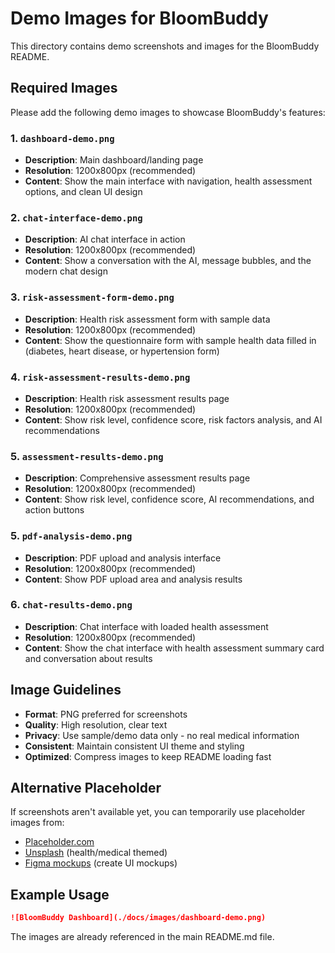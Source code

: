 # Demo Images for BloomBuddy

This directory contains demo screenshots and images for the BloomBuddy README.

## Required Images

Please add the following demo images to showcase BloomBuddy's features:

### 1. `dashboard-demo.png`
- **Description**: Main dashboard/landing page
- **Resolution**: 1200x800px (recommended)
- **Content**: Show the main interface with navigation, health assessment options, and clean UI design

### 2. `chat-interface-demo.png`
- **Description**: AI chat interface in action
- **Resolution**: 1200x800px (recommended)
- **Content**: Show a conversation with the AI, message bubbles, and the modern chat design

### 3. `risk-assessment-form-demo.png`
- **Description**: Health risk assessment form with sample data
- **Resolution**: 1200x800px (recommended)
- **Content**: Show the questionnaire form with sample health data filled in (diabetes, heart disease, or hypertension form)

### 4. `risk-assessment-results-demo.png`
- **Description**: Health risk assessment results page
- **Resolution**: 1200x800px (recommended)
- **Content**: Show risk level, confidence score, risk factors analysis, and AI recommendations

### 5. `assessment-results-demo.png`
- **Description**: Comprehensive assessment results page
- **Resolution**: 1200x800px (recommended)
- **Content**: Show risk level, confidence score, AI recommendations, and action buttons

### 5. `pdf-analysis-demo.png`
- **Description**: PDF upload and analysis interface
- **Resolution**: 1200x800px (recommended)
- **Content**: Show PDF upload area and analysis results

### 6. `chat-results-demo.png`
- **Description**: Chat interface with loaded health assessment
- **Resolution**: 1200x800px (recommended)
- **Content**: Show the chat interface with health assessment summary card and conversation about results

## Image Guidelines

- **Format**: PNG preferred for screenshots
- **Quality**: High resolution, clear text
- **Privacy**: Use sample/demo data only - no real medical information
- **Consistent**: Maintain consistent UI theme and styling
- **Optimized**: Compress images to keep README loading fast

## Alternative Placeholder

If screenshots aren't available yet, you can temporarily use placeholder images from:
- [Placeholder.com](https://placeholder.com)
- [Unsplash](https://unsplash.com) (health/medical themed)
- [Figma mockups](https://figma.com) (create UI mockups)

## Example Usage

```markdown
![BloomBuddy Dashboard](./docs/images/dashboard-demo.png)
```

The images are already referenced in the main README.md file.
